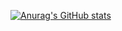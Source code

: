 [![Anurag's GitHub stats](https://github-readme-stats.vercel.app/api?username=NickB-30&theme=prussian&count_private=true)](https://github.com/anuraghazra/github-readme-stats)
